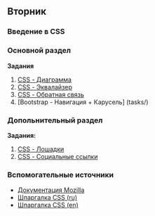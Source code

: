 ## Вторник


### Введение в CSS

### Основной раздел


**Задания**
1. [CSS - Диаграмма](https://github.com/Elbrus-Bootcamp/css-diagramm)
2. [CSS - Эквалайзер](https://github.com/Elbrus-Bootcamp/css-equalizer)
3. [CSS - Обратная связь](https://github.com/Elbrus-Bootcamp/css-feedback)
4. [Bootstrap - Навигация + Карусель] (tasks/)


### Допольнительный раздел

**Задания:**

1. [CSS - Лошадки](https://github.com/Elbrus-Bootcamp/css-horses)
2. [CSS - Социальные ссылки](https://github.com/Elbrus-Bootcamp/css-social)

### Вспомогательные источники

- [Документация Mozilla](https://developer.mozilla.org/ru/docs/Web/CSS)
- [Шпаргалка CSS (ru)](https://www.exlab.net/files/tools/sheets/css/css.png)
- [Шпаргалка CSS (en)](https://cdn.makeawebsitehub.com/wp-content/uploads/2016/05/css-cheat-sheet-2016-1.jpg)
